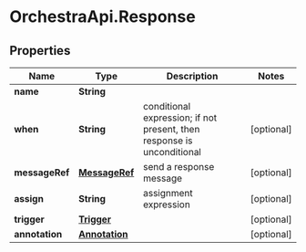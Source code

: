 # OrchestraApi.Response

## Properties
Name | Type | Description | Notes
------------ | ------------- | ------------- | -------------
**name** | **String** |  | 
**when** | **String** | conditional expression; if not present, then response is unconditional | [optional] 
**messageRef** | [**MessageRef**](MessageRef.md) | send a response message | [optional] 
**assign** | **String** | assignment expression | [optional] 
**trigger** | [**Trigger**](Trigger.md) |  | [optional] 
**annotation** | [**Annotation**](Annotation.md) |  | [optional] 


